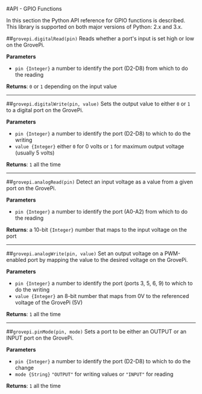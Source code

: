 #API - GPIO Functions

In this section the Python API reference for GPIO functions is described. This library is supported on both major versions
of Python: 2.x and 3.x.

##`grovepi.digitalRead(pin)`
Reads whether a port's input is set high or low on the GrovePi.

**Parameters**

- `pin {Integer}` a number to identify the port (D2-D8) from which to do the reading

**Returns**: `0` or `1` depending on the input value

---

##`grovepi.digitalWrite(pin, value)`
Sets the output value to either `0` or `1` to a digital port on the GrovePi.

**Parameters**

- `pin {Integer}` a number to identify the port (D2-D8) to which to do the writing
- `value {Integer}` either `0` for 0 volts or `1` for maximum output voltage (usually 5 volts)

**Returns**: `1` all the time

---

##`grovepi.analogRead(pin)`
Detect an input voltage as a value from a given port on the GrovePi.

**Parameters**

- `pin {Integer}` a number to identify the port (A0-A2) from which to do the reading

**Returns**: a 10-bit `{Integer}` number that maps to the input voltage on the port

---

##`grovepi.analogWrite(pin, value)`
Set an output voltage on a PWM-enabled port by mapping the value to the desired voltage on the GrovePi.

**Parameters**

- `pin {Integer}` a number to identify the port (ports 3, 5, 6, 9) to which to do the writing
- `value {Integer}` an 8-bit number that maps from 0V to the referenced voltage of the GrovePi (5V)

**Returns**: `1` all the time

---

##`grovepi.pinMode(pin, mode)`
Sets a port to be either an OUTPUT or an INPUT port on the GrovePi.

**Parameters**

- `pin {Integer}` a number to identify the port (D2-D8) to which to do the change
- `mode {String}` `"OUTPUT"` for writing values or `"INPUT"` for reading

**Returns**: `1` all the time
